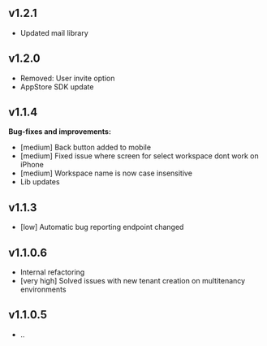 ## v1.2.1
- Updated mail library

## v1.2.0
- Removed: User invite option 
- AppStore SDK update

## v1.1.4

**Bug-fixes and improvements:**

- [medium] Back button added to mobile
- [medium] Fixed issue where screen for select workspace dont work on iPhone 
- [medium] Workspace name is now case insensitive
- Lib updates

## v1.1.3

- [low] Automatic bug reporting endpoint changed

## v1.1.0.6

- Internal refactoring
- [very high] Solved issues with new tenant creation on multitenancy environments 

## v1.1.0.5

- ..

